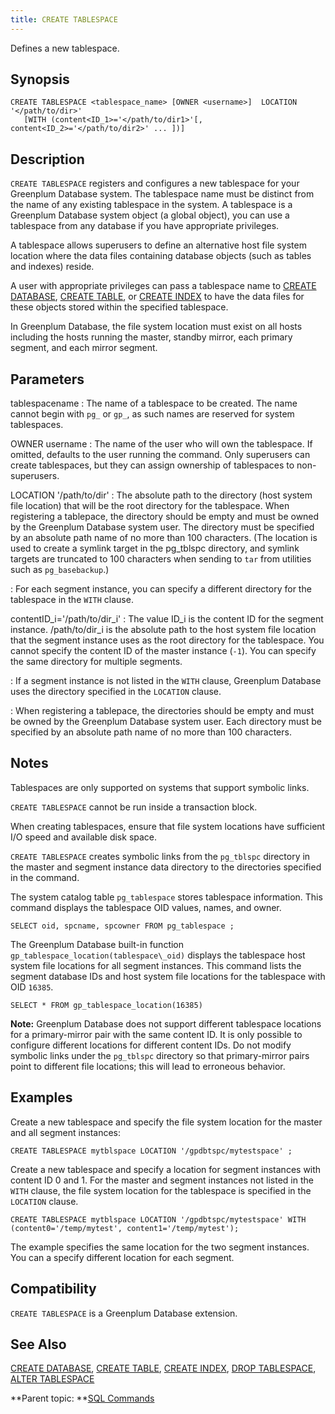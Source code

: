```yaml
---
title: CREATE TABLESPACE 
---
```


Defines a new tablespace.

## <a id="section2"></a>Synopsis 

``` {#sql_command_synopsis}
CREATE TABLESPACE <tablespace_name> [OWNER <username>]  LOCATION '</path/to/dir>' 
   [WITH (content<ID_1>='</path/to/dir1>'[, content<ID_2>='</path/to/dir2>' ... ])]
```

## <a id="section3"></a>Description 

`CREATE TABLESPACE` registers and configures a new tablespace for your Greenplum Database system. The tablespace name must be distinct from the name of any existing tablespace in the system. A tablespace is a Greenplum Database system object \(a global object\), you can use a tablespace from any database if you have appropriate privileges.

A tablespace allows superusers to define an alternative host file system location where the data files containing database objects \(such as tables and indexes\) reside.

A user with appropriate privileges can pass a tablespace name to [CREATE DATABASE](CREATE_DATABASE.html), [CREATE TABLE](CREATE_TABLE.html), or [CREATE INDEX](CREATE_INDEX.html) to have the data files for these objects stored within the specified tablespace.

In Greenplum Database, the file system location must exist on all hosts including the hosts running the master, standby mirror, each primary segment, and each mirror segment.

## <a id="section4"></a>Parameters 

tablespacename
:   The name of a tablespace to be created. The name cannot begin with `pg_` or `gp_`, as such names are reserved for system tablespaces.

OWNER username
:   The name of the user who will own the tablespace. If omitted, defaults to the user running the command. Only superusers can create tablespaces, but they can assign ownership of tablespaces to non-superusers.

LOCATION '/path/to/dir'
:   The absolute path to the directory \(host system file location\) that will be the root directory for the tablespace. When registering a tablepace, the directory should be empty and must be owned by the Greenplum Database system user. The directory must be specified by an absolute path name of no more than 100 characters. \(The location is used to create a symlink target in the pg\_tblspc directory, and symlink targets are truncated to 100 characters when sending to `tar` from utilities such as `pg_basebackup`.\)

:   For each segment instance, you can specify a different directory for the tablespace in the `WITH` clause.

contentID\_i='/path/to/dir\_i'
:   The value ID\_i is the content ID for the segment instance. /path/to/dir\_i is the absolute path to the host system file location that the segment instance uses as the root directory for the tablespace. You cannot specify the content ID of the master instance \(`-1`\). You can specify the same directory for multiple segments.

:   If a segment instance is not listed in the `WITH` clause, Greenplum Database uses the directory specified in the `LOCATION` clause.

:   When registering a tablepace, the directories should be empty and must be owned by the Greenplum Database system user. Each directory must be specified by an absolute path name of no more than 100 characters.

## <a id="section5"></a>Notes 

Tablespaces are only supported on systems that support symbolic links.

`CREATE TABLESPACE` cannot be run inside a transaction block.

When creating tablespaces, ensure that file system locations have sufficient I/O speed and available disk space.

`CREATE TABLESPACE` creates symbolic links from the `pg_tblspc` directory in the master and segment instance data directory to the directories specified in the command.

The system catalog table `pg_tablespace` stores tablespace information. This command displays the tablespace OID values, names, and owner.

```
SELECT oid, spcname, spcowner FROM pg_tablespace ;
```

The Greenplum Database built-in function `gp_tablespace_location(tablespace\_oid)` displays the tablespace host system file locations for all segment instances. This command lists the segment database IDs and host system file locations for the tablespace with OID `16385`.

```
SELECT * FROM gp_tablespace_location(16385) 
```

**Note:** Greenplum Database does not support different tablespace locations for a primary-mirror pair with the same content ID. It is only possible to configure different locations for different content IDs. Do not modify symbolic links under the `pg_tblspc` directory so that primary-mirror pairs point to different file locations; this will lead to erroneous behavior.

## <a id="section6"></a>Examples 

Create a new tablespace and specify the file system location for the master and all segment instances:

```
CREATE TABLESPACE mytblspace LOCATION '/gpdbtspc/mytestspace' ;
```

Create a new tablespace and specify a location for segment instances with content ID 0 and 1. For the master and segment instances not listed in the `WITH` clause, the file system location for the tablespace is specified in the `LOCATION` clause.

```
CREATE TABLESPACE mytblspace LOCATION '/gpdbtspc/mytestspace' WITH (content0='/temp/mytest', content1='/temp/mytest');
```

The example specifies the same location for the two segment instances. You can a specify different location for each segment.

## <a id="section7"></a>Compatibility 

`CREATE TABLESPACE` is a Greenplum Database extension.

## <a id="section8"></a>See Also 

[CREATE DATABASE](CREATE_DATABASE.html), [CREATE TABLE](CREATE_TABLE.html), [CREATE INDEX](CREATE_INDEX.html), [DROP TABLESPACE](DROP_TABLESPACE.html), [ALTER TABLESPACE](ALTER_TABLESPACE.html)

**Parent topic: **[SQL Commands](../sql_commands/sql_ref.html)

